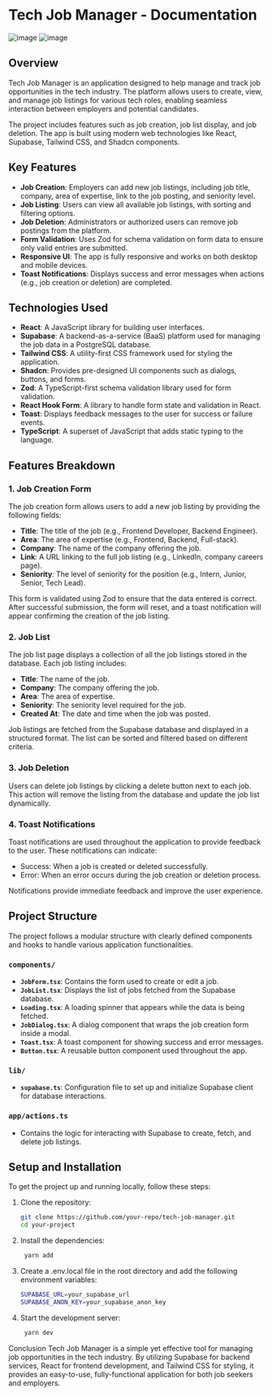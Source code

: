 # Tech Job Manager - Documentation
![image](https://github.com/user-attachments/assets/0b615244-e5b6-48d7-a36c-adeda5fe6cd1)
![image](https://github.com/user-attachments/assets/3205c92e-49c9-4cb3-9e20-dd0d257fb03e)



## Overview

Tech Job Manager is an application designed to help manage and track job opportunities in the tech industry. The platform allows users to create, view, and manage job listings for various tech roles, enabling seamless interaction between employers and potential candidates.

The project includes features such as job creation, job list display, and job deletion. The app is built using modern web technologies like React, Supabase, Tailwind CSS, and Shadcn components.

## Key Features

- **Job Creation**: Employers can add new job listings, including job title, company, area of expertise, link to the job posting, and seniority level.
- **Job Listing**: Users can view all available job listings, with sorting and filtering options.
- **Job Deletion**: Administrators or authorized users can remove job postings from the platform.
- **Form Validation**: Uses Zod for schema validation on form data to ensure only valid entries are submitted.
- **Responsive UI**: The app is fully responsive and works on both desktop and mobile devices.
- **Toast Notifications**: Displays success and error messages when actions (e.g., job creation or deletion) are completed.

## Technologies Used

- **React**: A JavaScript library for building user interfaces.
- **Supabase**: A backend-as-a-service (BaaS) platform used for managing the job data in a PostgreSQL database.
- **Tailwind CSS**: A utility-first CSS framework used for styling the application.
- **Shadcn**: Provides pre-designed UI components such as dialogs, buttons, and forms.
- **Zod**: A TypeScript-first schema validation library used for form validation.
- **React Hook Form**: A library to handle form state and validation in React.
- **Toast**: Displays feedback messages to the user for success or failure events.
- **TypeScript**: A superset of JavaScript that adds static typing to the language.

## Features Breakdown

### 1. **Job Creation Form**

The job creation form allows users to add a new job listing by providing the following fields:

- **Title**: The title of the job (e.g., Frontend Developer, Backend Engineer).
- **Area**: The area of expertise (e.g., Frontend, Backend, Full-stack).
- **Company**: The name of the company offering the job.
- **Link**: A URL linking to the full job listing (e.g., LinkedIn, company careers page).
- **Seniority**: The level of seniority for the position (e.g., Intern, Junior, Senior, Tech Lead).

This form is validated using Zod to ensure that the data entered is correct. After successful submission, the form will reset, and a toast notification will appear confirming the creation of the job listing.

### 2. **Job List**

The job list page displays a collection of all the job listings stored in the database. Each job listing includes:

- **Title**: The name of the job.
- **Company**: The company offering the job.
- **Area**: The area of expertise.
- **Seniority**: The seniority level required for the job.
- **Created At**: The date and time when the job was posted.

Job listings are fetched from the Supabase database and displayed in a structured format. The list can be sorted and filtered based on different criteria.

### 3. **Job Deletion**

Users can delete job listings by clicking a delete button next to each job. This action will remove the listing from the database and update the job list dynamically.

### 4. **Toast Notifications**

Toast notifications are used throughout the application to provide feedback to the user. These notifications can indicate:

- Success: When a job is created or deleted successfully.
- Error: When an error occurs during the job creation or deletion process.

Notifications provide immediate feedback and improve the user experience.

## Project Structure

The project follows a modular structure with clearly defined components and hooks to handle various application functionalities.

### `components/`

- **`JobForm.tsx`**: Contains the form used to create or edit a job.
- **`JobList.tsx`**: Displays the list of jobs fetched from the Supabase database.
- **`Loading.tsx`**: A loading spinner that appears while the data is being fetched.
- **`JobDialog.tsx`**: A dialog component that wraps the job creation form inside a modal.
- **`Toast.tsx`**: A toast component for showing success and error messages.
- **`Button.tsx`**: A reusable button component used throughout the app.

### `lib/`

- **`supabase.ts`**: Configuration file to set up and initialize Supabase client for database interactions.

### `app/actions.ts`

- Contains the logic for interacting with Supabase to create, fetch, and delete job listings.

## Setup and Installation

To get the project up and running locally, follow these steps:

1. Clone the repository:
   ```bash
   git clone https://github.com/your-repo/tech-job-manager.git
   cd your-project

2. Install the dependencies:

   ```bash
    yarn add

4. Create a .env.local file in the root directory and add the following environment variables:
   ```bash
   SUPABASE_URL=your_supabase_url
   SUPABASE_ANON_KEY=your_supabase_anon_key

5. Start the development server:

   ```bash
    yarn dev


Conclusion
Tech Job Manager is a simple yet effective tool for managing job opportunities in the tech industry. By utilizing Supabase for backend services, React for frontend development, and Tailwind CSS for styling, it provides an easy-to-use, fully-functional application for both job seekers and employers.

